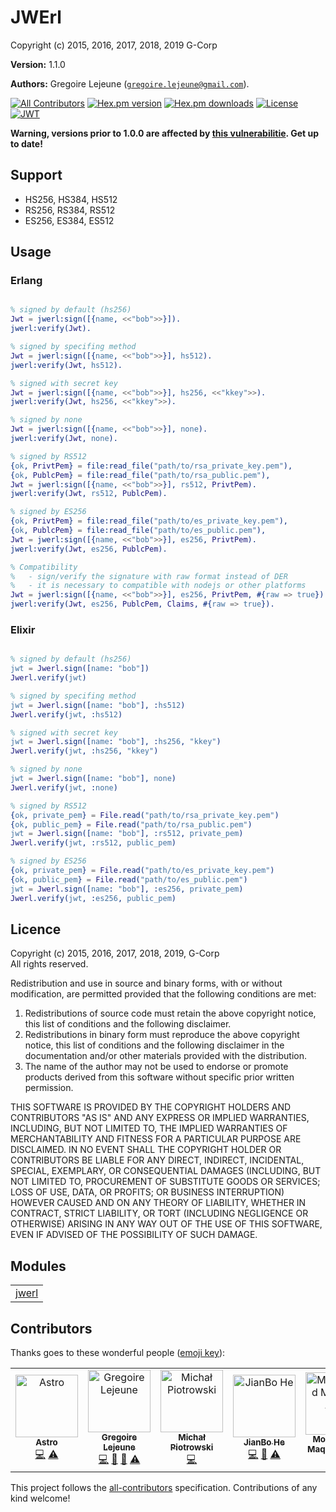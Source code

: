 

# JWErl #

Copyright (c) 2015, 2016, 2017, 2018, 2019 G-Corp

__Version:__ 1.1.0

__Authors:__ Gregoire Lejeune ([`gregoire.lejeune@gmail.com`](mailto:gregoire.lejeune@gmail.com)).

[![All Contributors](https://img.shields.io/badge/all_contributors-6-orange.svg)](#contributors)
[![Hex.pm version](https://img.shields.io/hexpm/v/jwerl.svg?style=flat-square)](https://hex.pm/packages/jwerl)
[![Hex.pm downloads](https://img.shields.io/hexpm/dt/jwerl.svg?style=flat-square)](https://hex.pm/packages/jwerl)
[![License](https://img.shields.io/hexpm/l/jwerl.svg?style=flat-square)](https://hex.pm/packages/jwerl)
<br />
[![JWT](https://jwt.io/img/badge.svg)](https://jwt.io/)

__Warning, versions prior to 1.0.0 are affected by [this vulnerabilitie](https://auth0.com/blog/critical-vulnerabilities-in-json-web-token-libraries/). Get up to date!__


## Support ##
* HS256, HS384, HS512
* RS256, RS384, RS512
* ES256, ES384, ES512



## Usage ##


### Erlang ###

```erlang

% signed by default (hs256)
Jwt = jwerl:sign([{name, <<"bob">>}]).
jwerl:verify(Jwt).

% signed by specifing method
Jwt = jwerl:sign([{name, <<"bob">>}], hs512).
jwerl:verify(Jwt, hs512).

% signed with secret key
Jwt = jwerl:sign([{name, <<"bob">>}], hs256, <<"kkey">>).
jwerl:verify(Jwt, hs256, <<"kkey">>).

% signed by none
Jwt = jwerl:sign([{name, <<"bob">>}], none).
jwerl:verify(Jwt, none).

% signed by RS512
{ok, PrivtPem} = file:read_file("path/to/rsa_private_key.pem"),
{ok, PublcPem} = file:read_file("path/to/rsa_public.pem"),
Jwt = jwerl:sign([{name, <<"bob">>}], rs512, PrivtPem).
jwerl:verify(Jwt, rs512, PublcPem).

% signed by ES256
{ok, PrivtPem} = file:read_file("path/to/es_private_key.pem"),
{ok, PublcPem} = file:read_file("path/to/es_public.pem"),
Jwt = jwerl:sign([{name, <<"bob">>}], es256, PrivtPem).
jwerl:verify(Jwt, es256, PublcPem).

% Compatibility
%   - sign/verify the signature with raw format instead of DER
%   - it is necessary to compatible with nodejs or other platforms
Jwt = jwerl:sign([{name, <<"bob">>}], es256, PrivtPem, #{raw => true}).
jwerl:verify(Jwt, es256, PublcPem, Claims, #{raw => true}).
```


### Elixir ###

```erlang

% signed by default (hs256)
jwt = Jwerl.sign([name: "bob"])
Jwerl.verify(jwt)

% signed by specifing method
jwt = Jwerl.sign([name: "bob"], :hs512)
Jwerl.verify(jwt, :hs512)

% signed with secret key
jwt = Jwerl.sign([name: "bob"], :hs256, "kkey")
Jwerl.verify(jwt, :hs256, "kkey")

% signed by none
jwt = Jwerl.sign([name: "bob"], none)
Jwerl.verify(jwt, :none)

% signed by RS512
{ok, private_pem} = File.read("path/to/rsa_private_key.pem")
{ok, public_pem} = File.read("path/to/rsa_public.pem")
jwt = Jwerl.sign([name: "bob"], :rs512, private_pem)
Jwerl.verify(jwt, :rs512, public_pem)

% signed by ES256
{ok, private_pem} = File.read("path/to/es_private_key.pem")
{ok, public_pem} = File.read("path/to/es_public.pem")
jwt = Jwerl.sign([name: "bob"], :es256, private_pem)
Jwerl.verify(jwt, :es256, public_pem)

```


## Licence ##

Copyright (c) 2015, 2016, 2017, 2018, 2019, G-Corp<br />
All rights reserved.

Redistribution and use in source and binary forms, with or without modification, are permitted provided that the following conditions are met:

1. Redistributions of source code must retain the above copyright notice, this list of conditions and the following disclaimer.
1. Redistributions in binary form must reproduce the above copyright notice, this list of conditions and the following disclaimer in the documentation and/or other materials provided with the distribution.
1. The name of the author may not be used to endorse or promote products derived from this software without specific prior written permission.


THIS SOFTWARE IS PROVIDED BY THE COPYRIGHT HOLDERS AND CONTRIBUTORS "AS IS" AND ANY EXPRESS OR IMPLIED WARRANTIES, INCLUDING, BUT NOT LIMITED TO, THE IMPLIED WARRANTIES OF MERCHANTABILITY AND FITNESS FOR A PARTICULAR PURPOSE ARE DISCLAIMED. IN NO EVENT SHALL THE COPYRIGHT HOLDER OR CONTRIBUTORS BE LIABLE FOR ANY DIRECT, INDIRECT, INCIDENTAL, SPECIAL, EXEMPLARY, OR CONSEQUENTIAL DAMAGES (INCLUDING, BUT NOT LIMITED TO, PROCUREMENT OF SUBSTITUTE GOODS OR SERVICES; LOSS OF USE, DATA, OR PROFITS; OR BUSINESS INTERRUPTION) HOWEVER CAUSED AND ON ANY THEORY OF LIABILITY, WHETHER IN CONTRACT, STRICT LIABILITY, OR TORT (INCLUDING NEGLIGENCE OR OTHERWISE) ARISING IN ANY WAY OUT OF THE USE OF THIS SOFTWARE, EVEN IF ADVISED OF THE POSSIBILITY OF SUCH DAMAGE.



## Modules ##


<table width="100%" border="0" summary="list of modules">
<tr><td><a href="https://gitlab.com/glejeune/jwerl/tree/master/doc/jwerl.md" class="module">jwerl</a></td></tr></table>

## Contributors ##

Thanks goes to these wonderful people ([emoji key](https://github.com/kentcdodds/all-contributors#emoji-key)):

<!-- ALL-CONTRIBUTORS-LIST:START - Do not remove or modify this section -->
<!-- prettier-ignore -->
<table><tr><td align="center"><a href="http://spaceboyz.net/~astro/"><img src="https://avatars0.githubusercontent.com/u/12923?v=4" width="100px;" alt="Astro"/><br /><sub><b>Astro</b></sub></a><br /><a href="https://github.com/G-Corp/jwerl/commits?author=astro" title="Code">💻</a> <a href="https://github.com/G-Corp/jwerl/commits?author=astro" title="Tests">⚠️</a></td><td align="center"><a href="http://lejeun.es"><img src="https://avatars1.githubusercontent.com/u/15168?v=4" width="100px;" alt="Gregoire Lejeune"/><br /><sub><b>Gregoire Lejeune</b></sub></a><br /><a href="https://github.com/G-Corp/jwerl/commits?author=glejeune" title="Code">💻</a> <a href="#design-glejeune" title="Design">🎨</a> <a href="https://github.com/G-Corp/jwerl/commits?author=glejeune" title="Documentation">📖</a> <a href="https://github.com/G-Corp/jwerl/commits?author=glejeune" title="Tests">⚠️</a></td><td align="center"><a href="https://github.com/michalwski"><img src="https://avatars3.githubusercontent.com/u/705828?v=4" width="100px;" alt="Michał Piotrowski"/><br /><sub><b>Michał Piotrowski</b></sub></a><br /><a href="https://github.com/G-Corp/jwerl/commits?author=michalwski" title="Code">💻</a></td><td align="center"><a href="https://hjianbo.me"><img src="https://avatars1.githubusercontent.com/u/13825269?v=4" width="100px;" alt="JianBo He"/><br /><sub><b>JianBo He</b></sub></a><br /><a href="https://github.com/G-Corp/jwerl/commits?author=HJianBo" title="Code">💻</a> <a href="https://github.com/G-Corp/jwerl/commits?author=HJianBo" title="Documentation">📖</a> <a href="https://github.com/G-Corp/jwerl/commits?author=HJianBo" title="Tests">⚠️</a></td><td align="center"><a href="https://maqbool.net"><img src="https://avatars1.githubusercontent.com/u/7526000?v=4" width="100px;" alt="Mohammad Maqbool Alam"/><br /><sub><b>Mohammad Maqbool Alam</b></sub></a><br /><a href="https://github.com/G-Corp/jwerl/commits?author=m13m" title="Documentation">📖</a></td><td align="center"><a href="https://github.com/ricardoccpaiva"><img src="https://avatars1.githubusercontent.com/u/2286067?v=4" width="100px;" alt="Ricardo Paiva"/><br /><sub><b>Ricardo Paiva</b></sub></a><br /><a href="https://github.com/G-Corp/jwerl/commits?author=ricardoccpaiva" title="Code">💻</a> <a href="https://github.com/G-Corp/jwerl/commits?author=ricardoccpaiva" title="Tests">⚠️</a></td></tr></table>

<!-- ALL-CONTRIBUTORS-LIST:END -->

This project follows the [all-contributors](https://github.com/kentcdodds/all-contributors) specification. Contributions of any kind welcome!
